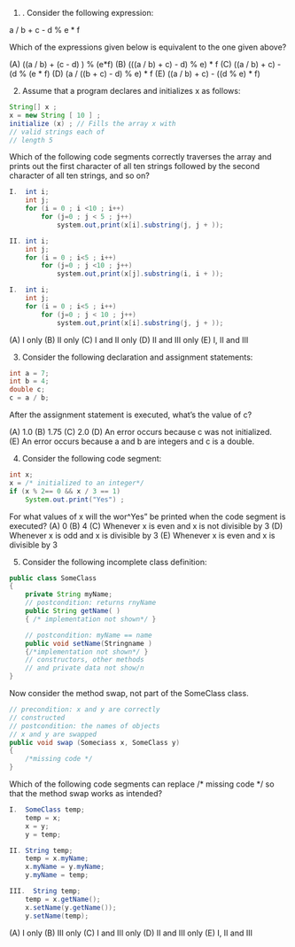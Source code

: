 1. . Consider the following expression: 

a / b + c - d % e * f 

Which of the expressions given below is equivalent to the one given above? 

(A) ((a / b) + (c - d) ) % (e*f)
(B) (((a / b) + c) - d) % e) * f
(C) ((a / b) + c) - (d % (e * f)
(D) (a / ((b + c) - d) % e) * f
(E) ((a / b) + c) - ((d % e) * f)

2. Assume that a program declares and initializes x as follows: 

```java
String[] x ; 
x = new String [ 10 ] ; 
initialize (x) ; // Fills the array x with 
// valid strings each of 
// length 5 
```

Which of the following code segments correctly traverses the array and prints out the first character of all ten strings followed by the second character of all ten strings, and so on? 

```java
I.  int i; 
    int j;
    for (i = 0 ; i <10 ; i++) 
        for (j=0 ; j < 5 ; j++) 
            system.out,print(x[i].substring(j, j + )); 

II. int i; 
    int j;
    for (i = 0 ; i<5 ; i++) 
        for (j=0 ; j <10 ; j++) 
            system.out,print(x[j].substring(i, i + )); 

I.  int i; 
    int j;
    for (i = 0 ; i<5 ; i++) 
        for (j=0 ; j < 10 ; j++) 
            system.out,print(x[i].substring(j, j + )); 
```

(A) I only 
(B) II only 
(C) I and II only 
(D) II and III only 
(E) I, II and III 

3. Consider the following declaration and assignment statements: 

```java
int a = 7; 
int b = 4; 
double c; 
c = a / b; 
```

After the assignment statement is executed, what’s the value of c? 

(A) 1.0 
(B) 1.75 
(C) 2.0 
(D) An error occurs because c was not initialized.  
(E) An error occurs because a and b are integers and c is a double. 

4. Consider the following code segment: 

```java
int x; 
x = /* initialized to an integer*/ 
if (x % 2== 0 && x / 3 == 1) 
    System.out.print("Yes") ; 
```

For what values of x will the wor^Yes” be printed when the code segment is executed? 
(A) 0 
(B) 4 
(C) Whenever x is even and x is not divisible by 3 
(D) Whenever x is odd and x is divisible by 3 
(E) Whenever x is even and x is divisible by 3 

5. Consider the following incomplete class definition: 

```java
public class SomeClass 
{
    private String myName;
    // postcondition: returns rnyName 
    public String getName( )
    { /* implementation not shown*/ } 

    // postcondition: myName == name
    public void setName(Stringname )
    {/*implementation not shown*/ }   
    // constructors, other methods 
    // and private data not show/n 
}
```
Now consider the method swap, not part of the SomeClass class. 

```java
// precondition: x and y are correctly 
// constructed 
// postcondition: the names of objects 
// x and y are swapped 
public void swap (Someciass x, SomeClass y)
{
    /*missing code */
} 
```
Which of the following code segments can replace /* missing code */ so that the method swap works as intended?

```java
I.  SomeClass temp; 
    temp = x; 
    x = y;
    y = temp;  

II. String temp; 
    temp = x.myName; 
    x.myName = y.myName;
    y.myName = temp; 

III.  String temp; 
    temp = x.getName(); 
    x.setName(y.getName());
    y.setName(temp);  
```
(A) I only 
(B) III only 
(C) I and III only 
(D) II and III only 
(E) I, II and III 
